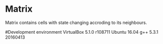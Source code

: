 # Matrix
Matrix contains cells with state changing accroding to its neighbours.

#Development environment
  VirtualBox 5.1.0 r108711
  Ubuntu 16.04
  g++ 5.3.1 20160413
